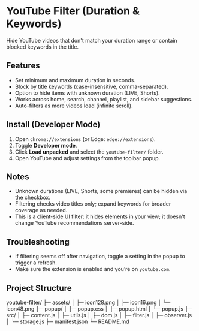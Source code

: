 # YouTube Filter (Duration & Keywords)

Hide YouTube videos that don't match your duration range or contain blocked keywords in the title.

## Features
- Set minimum and maximum duration in seconds.
- Block by title keywords (case-insensitive, comma-separated).
- Option to hide items with unknown duration (LIVE, Shorts).
- Works across home, search, channel, playlist, and sidebar suggestions.
- Auto-filters as more videos load (infinite scroll).

## Install (Developer Mode)
1. Open `chrome://extensions` (or Edge: `edge://extensions`).
2. Toggle **Developer mode**.
3. Click **Load unpacked** and select the `youtube-filter/` folder.
4. Open YouTube and adjust settings from the toolbar popup.

## Notes
- Unknown durations (LIVE, Shorts, some premieres) can be hidden via the checkbox.
- Filtering checks video titles only; expand keywords for broader coverage as needed.
- This is a client-side UI filter: it hides elements in your view; it doesn't change YouTube recommendations server-side.

## Troubleshooting
- If filtering seems off after navigation, toggle a setting in the popup to trigger a refresh.
- Make sure the extension is enabled and you’re on `youtube.com`.

## Project Structure
youtube-filter/
├─ assets/
│  ├─ icon128.png
│  ├─ icon16.png
│  └─ icon48.png
├─ popup/
│  ├─ popup.css
│  ├─ popup.html
│  └─ popup.js
├─ src/
│  ├─ content.js
│  ├─ utils.js
│  ├─ dom.js
│  ├─ filter.js
│  ├─ observer.js
│  └─ storage.js
├─ manifest.json
└─ README.md